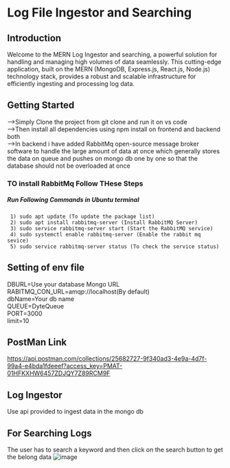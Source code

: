 # Log File Ingestor and Searching
## Introduction
Welcome to the MERN Log Ingestor and searching, a powerful solution for handling and managing high volumes of data seamlessly. This cutting-edge application, built on the MERN (MongoDB, Express.js, React.js, Node.js) technology stack, provides a robust and scalable infrastructure for efficiently ingesting and processing log data.
## Getting Started
-->Simply Clone the project from git clone and run it on vs code<br>
-->Then install all dependencies using npm install on frontend and backend both<br>
-->In backend i have added RabbitMq open-source message broker software to handle the large amount of data at once which generally stores the data on queue and pushes on mongo db one by one so that the database should not be overloaded at once
### TO install RabbitMq Follow THese Steps
 ##### Run Following Commands in Ubuntu terminal
     1) sudo apt update (To update the package list)
     2) sudo apt install rabbitmq-server (Install RabbitMQ Server)
     3) sudo service rabbitmq-server start (Start the RabbitMQ service)
     4) sudo systemctl enable rabbitmq-server (Enable the rabbit mq sevice)
     5) sudo service rabbitmq-server status (To check the service status)
## Setting of env file 
DBURL=Use your database Mongo URL<br>
RABITMQ_CON_URL=amqp://localhost(By default)<br>
dbName=Your db name<br>
QUEUE=DyteQueue<br>
PORT=3000<br>
limit=10<br>
## PostMan Link
https://api.postman.com/collections/25682727-9f340ad3-4e9a-4d7f-99a4-e4bda1fdeeef?access_key=PMAT-01HFKXHW6457ZDJQY7Z89RCM9F
## Log Ingestor
Use api provided to ingest data in the mongo db
## For Searching Logs
The user has to search a keyword and then click on the search button to get  the belong data
![image](https://github.com/dyte-submissions/november-2023-hiring-omsingh4321/assets/110286904/54525053-6ee2-4b6b-a760-ebc58a5fd275)
